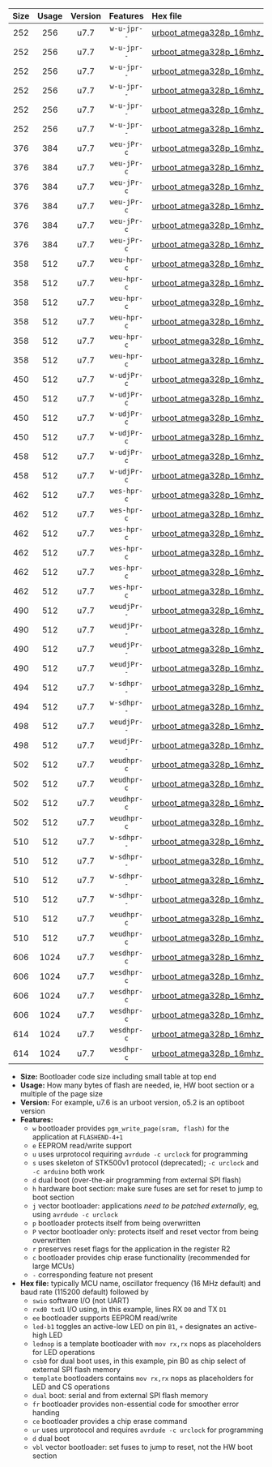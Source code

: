 |Size|Usage|Version|Features|Hex file|
|:-:|:-:|:-:|:-:|:--|
|252|256|u7.7|`w-u-jpr--`|[urboot_atmega328p_16mhz_230400bps_swio_rxd0_txd1_led+b1_ur_vbl.hex](https://raw.githubusercontent.com/stefanrueger/urboot.hex/main/mcus/atmega328p/fcpu_16mhz/230400_bps/urboot_atmega328p_16mhz_230400bps_swio_rxd0_txd1_led+b1_ur_vbl.hex)|
|252|256|u7.7|`w-u-jpr--`|[urboot_atmega328p_16mhz_230400bps_swio_rxd0_txd1_led+b5_ur_vbl.hex](https://raw.githubusercontent.com/stefanrueger/urboot.hex/main/mcus/atmega328p/fcpu_16mhz/230400_bps/urboot_atmega328p_16mhz_230400bps_swio_rxd0_txd1_led+b5_ur_vbl.hex)|
|252|256|u7.7|`w-u-jpr--`|[urboot_atmega328p_16mhz_230400bps_swio_rxd0_txd1_led+d5_ur_vbl.hex](https://raw.githubusercontent.com/stefanrueger/urboot.hex/main/mcus/atmega328p/fcpu_16mhz/230400_bps/urboot_atmega328p_16mhz_230400bps_swio_rxd0_txd1_led+d5_ur_vbl.hex)|
|252|256|u7.7|`w-u-jpr--`|[urboot_atmega328p_16mhz_230400bps_swio_rxd0_txd1_led-b1_ur_vbl.hex](https://raw.githubusercontent.com/stefanrueger/urboot.hex/main/mcus/atmega328p/fcpu_16mhz/230400_bps/urboot_atmega328p_16mhz_230400bps_swio_rxd0_txd1_led-b1_ur_vbl.hex)|
|252|256|u7.7|`w-u-jpr--`|[urboot_atmega328p_16mhz_230400bps_swio_rxd0_txd1_led-d5_ur_vbl.hex](https://raw.githubusercontent.com/stefanrueger/urboot.hex/main/mcus/atmega328p/fcpu_16mhz/230400_bps/urboot_atmega328p_16mhz_230400bps_swio_rxd0_txd1_led-d5_ur_vbl.hex)|
|252|256|u7.7|`w-u-jpr--`|[urboot_atmega328p_16mhz_230400bps_swio_rxd0_txd1_lednop_ur_vbl.hex](https://raw.githubusercontent.com/stefanrueger/urboot.hex/main/mcus/atmega328p/fcpu_16mhz/230400_bps/urboot_atmega328p_16mhz_230400bps_swio_rxd0_txd1_lednop_ur_vbl.hex)|
|376|384|u7.7|`weu-jPr-c`|[urboot_atmega328p_16mhz_230400bps_swio_rxd0_txd1_ee_led+b1_fr_ce_ur_vbl.hex](https://raw.githubusercontent.com/stefanrueger/urboot.hex/main/mcus/atmega328p/fcpu_16mhz/230400_bps/urboot_atmega328p_16mhz_230400bps_swio_rxd0_txd1_ee_led+b1_fr_ce_ur_vbl.hex)|
|376|384|u7.7|`weu-jPr-c`|[urboot_atmega328p_16mhz_230400bps_swio_rxd0_txd1_ee_led+b5_fr_ce_ur_vbl.hex](https://raw.githubusercontent.com/stefanrueger/urboot.hex/main/mcus/atmega328p/fcpu_16mhz/230400_bps/urboot_atmega328p_16mhz_230400bps_swio_rxd0_txd1_ee_led+b5_fr_ce_ur_vbl.hex)|
|376|384|u7.7|`weu-jPr-c`|[urboot_atmega328p_16mhz_230400bps_swio_rxd0_txd1_ee_led+d5_fr_ce_ur_vbl.hex](https://raw.githubusercontent.com/stefanrueger/urboot.hex/main/mcus/atmega328p/fcpu_16mhz/230400_bps/urboot_atmega328p_16mhz_230400bps_swio_rxd0_txd1_ee_led+d5_fr_ce_ur_vbl.hex)|
|376|384|u7.7|`weu-jPr-c`|[urboot_atmega328p_16mhz_230400bps_swio_rxd0_txd1_ee_led-b1_fr_ce_ur_vbl.hex](https://raw.githubusercontent.com/stefanrueger/urboot.hex/main/mcus/atmega328p/fcpu_16mhz/230400_bps/urboot_atmega328p_16mhz_230400bps_swio_rxd0_txd1_ee_led-b1_fr_ce_ur_vbl.hex)|
|376|384|u7.7|`weu-jPr-c`|[urboot_atmega328p_16mhz_230400bps_swio_rxd0_txd1_ee_led-d5_fr_ce_ur_vbl.hex](https://raw.githubusercontent.com/stefanrueger/urboot.hex/main/mcus/atmega328p/fcpu_16mhz/230400_bps/urboot_atmega328p_16mhz_230400bps_swio_rxd0_txd1_ee_led-d5_fr_ce_ur_vbl.hex)|
|376|384|u7.7|`weu-jPr-c`|[urboot_atmega328p_16mhz_230400bps_swio_rxd0_txd1_ee_lednop_fr_ce_ur_vbl.hex](https://raw.githubusercontent.com/stefanrueger/urboot.hex/main/mcus/atmega328p/fcpu_16mhz/230400_bps/urboot_atmega328p_16mhz_230400bps_swio_rxd0_txd1_ee_lednop_fr_ce_ur_vbl.hex)|
|358|512|u7.7|`weu-hpr-c`|[urboot_atmega328p_16mhz_230400bps_swio_rxd0_txd1_ee_led+b1_fr_ce_ur.hex](https://raw.githubusercontent.com/stefanrueger/urboot.hex/main/mcus/atmega328p/fcpu_16mhz/230400_bps/urboot_atmega328p_16mhz_230400bps_swio_rxd0_txd1_ee_led+b1_fr_ce_ur.hex)|
|358|512|u7.7|`weu-hpr-c`|[urboot_atmega328p_16mhz_230400bps_swio_rxd0_txd1_ee_led+b5_fr_ce_ur.hex](https://raw.githubusercontent.com/stefanrueger/urboot.hex/main/mcus/atmega328p/fcpu_16mhz/230400_bps/urboot_atmega328p_16mhz_230400bps_swio_rxd0_txd1_ee_led+b5_fr_ce_ur.hex)|
|358|512|u7.7|`weu-hpr-c`|[urboot_atmega328p_16mhz_230400bps_swio_rxd0_txd1_ee_led+d5_fr_ce_ur.hex](https://raw.githubusercontent.com/stefanrueger/urboot.hex/main/mcus/atmega328p/fcpu_16mhz/230400_bps/urboot_atmega328p_16mhz_230400bps_swio_rxd0_txd1_ee_led+d5_fr_ce_ur.hex)|
|358|512|u7.7|`weu-hpr-c`|[urboot_atmega328p_16mhz_230400bps_swio_rxd0_txd1_ee_led-b1_fr_ce_ur.hex](https://raw.githubusercontent.com/stefanrueger/urboot.hex/main/mcus/atmega328p/fcpu_16mhz/230400_bps/urboot_atmega328p_16mhz_230400bps_swio_rxd0_txd1_ee_led-b1_fr_ce_ur.hex)|
|358|512|u7.7|`weu-hpr-c`|[urboot_atmega328p_16mhz_230400bps_swio_rxd0_txd1_ee_led-d5_fr_ce_ur.hex](https://raw.githubusercontent.com/stefanrueger/urboot.hex/main/mcus/atmega328p/fcpu_16mhz/230400_bps/urboot_atmega328p_16mhz_230400bps_swio_rxd0_txd1_ee_led-d5_fr_ce_ur.hex)|
|358|512|u7.7|`weu-hpr-c`|[urboot_atmega328p_16mhz_230400bps_swio_rxd0_txd1_ee_lednop_fr_ce_ur.hex](https://raw.githubusercontent.com/stefanrueger/urboot.hex/main/mcus/atmega328p/fcpu_16mhz/230400_bps/urboot_atmega328p_16mhz_230400bps_swio_rxd0_txd1_ee_lednop_fr_ce_ur.hex)|
|450|512|u7.7|`w-udjPr-c`|[urboot_atmega328p_16mhz_230400bps_swio_rxd0_txd1_led+b1_csb0_dual_fr_ce_ur_vbl.hex](https://raw.githubusercontent.com/stefanrueger/urboot.hex/main/mcus/atmega328p/fcpu_16mhz/230400_bps/urboot_atmega328p_16mhz_230400bps_swio_rxd0_txd1_led+b1_csb0_dual_fr_ce_ur_vbl.hex)|
|450|512|u7.7|`w-udjPr-c`|[urboot_atmega328p_16mhz_230400bps_swio_rxd0_txd1_led+d5_csb0_dual_fr_ce_ur_vbl.hex](https://raw.githubusercontent.com/stefanrueger/urboot.hex/main/mcus/atmega328p/fcpu_16mhz/230400_bps/urboot_atmega328p_16mhz_230400bps_swio_rxd0_txd1_led+d5_csb0_dual_fr_ce_ur_vbl.hex)|
|450|512|u7.7|`w-udjPr-c`|[urboot_atmega328p_16mhz_230400bps_swio_rxd0_txd1_led-b1_csb0_dual_fr_ce_ur_vbl.hex](https://raw.githubusercontent.com/stefanrueger/urboot.hex/main/mcus/atmega328p/fcpu_16mhz/230400_bps/urboot_atmega328p_16mhz_230400bps_swio_rxd0_txd1_led-b1_csb0_dual_fr_ce_ur_vbl.hex)|
|450|512|u7.7|`w-udjPr-c`|[urboot_atmega328p_16mhz_230400bps_swio_rxd0_txd1_led-d5_csb0_dual_fr_ce_ur_vbl.hex](https://raw.githubusercontent.com/stefanrueger/urboot.hex/main/mcus/atmega328p/fcpu_16mhz/230400_bps/urboot_atmega328p_16mhz_230400bps_swio_rxd0_txd1_led-d5_csb0_dual_fr_ce_ur_vbl.hex)|
|458|512|u7.7|`w-udjPr-c`|[urboot_atmega328p_16mhz_230400bps_swio_rxd0_txd1_led+b1_csd5_dual_fr_ce_ur_vbl.hex](https://raw.githubusercontent.com/stefanrueger/urboot.hex/main/mcus/atmega328p/fcpu_16mhz/230400_bps/urboot_atmega328p_16mhz_230400bps_swio_rxd0_txd1_led+b1_csd5_dual_fr_ce_ur_vbl.hex)|
|458|512|u7.7|`w-udjPr-c`|[urboot_atmega328p_16mhz_230400bps_swio_rxd0_txd1_template_dual_fr_ce_ur_vbl.hex](https://raw.githubusercontent.com/stefanrueger/urboot.hex/main/mcus/atmega328p/fcpu_16mhz/230400_bps/urboot_atmega328p_16mhz_230400bps_swio_rxd0_txd1_template_dual_fr_ce_ur_vbl.hex)|
|462|512|u7.7|`wes-hpr-c`|[urboot_atmega328p_16mhz_230400bps_swio_rxd0_txd1_ee_led+b1_fr_ce.hex](https://raw.githubusercontent.com/stefanrueger/urboot.hex/main/mcus/atmega328p/fcpu_16mhz/230400_bps/urboot_atmega328p_16mhz_230400bps_swio_rxd0_txd1_ee_led+b1_fr_ce.hex)|
|462|512|u7.7|`wes-hpr-c`|[urboot_atmega328p_16mhz_230400bps_swio_rxd0_txd1_ee_led+b5_fr_ce.hex](https://raw.githubusercontent.com/stefanrueger/urboot.hex/main/mcus/atmega328p/fcpu_16mhz/230400_bps/urboot_atmega328p_16mhz_230400bps_swio_rxd0_txd1_ee_led+b5_fr_ce.hex)|
|462|512|u7.7|`wes-hpr-c`|[urboot_atmega328p_16mhz_230400bps_swio_rxd0_txd1_ee_led+d5_fr_ce.hex](https://raw.githubusercontent.com/stefanrueger/urboot.hex/main/mcus/atmega328p/fcpu_16mhz/230400_bps/urboot_atmega328p_16mhz_230400bps_swio_rxd0_txd1_ee_led+d5_fr_ce.hex)|
|462|512|u7.7|`wes-hpr-c`|[urboot_atmega328p_16mhz_230400bps_swio_rxd0_txd1_ee_led-b1_fr_ce.hex](https://raw.githubusercontent.com/stefanrueger/urboot.hex/main/mcus/atmega328p/fcpu_16mhz/230400_bps/urboot_atmega328p_16mhz_230400bps_swio_rxd0_txd1_ee_led-b1_fr_ce.hex)|
|462|512|u7.7|`wes-hpr-c`|[urboot_atmega328p_16mhz_230400bps_swio_rxd0_txd1_ee_led-d5_fr_ce.hex](https://raw.githubusercontent.com/stefanrueger/urboot.hex/main/mcus/atmega328p/fcpu_16mhz/230400_bps/urboot_atmega328p_16mhz_230400bps_swio_rxd0_txd1_ee_led-d5_fr_ce.hex)|
|462|512|u7.7|`wes-hpr-c`|[urboot_atmega328p_16mhz_230400bps_swio_rxd0_txd1_ee_lednop_fr_ce.hex](https://raw.githubusercontent.com/stefanrueger/urboot.hex/main/mcus/atmega328p/fcpu_16mhz/230400_bps/urboot_atmega328p_16mhz_230400bps_swio_rxd0_txd1_ee_lednop_fr_ce.hex)|
|490|512|u7.7|`weudjPr--`|[urboot_atmega328p_16mhz_230400bps_swio_rxd0_txd1_ee_led+b1_csb0_dual_fr_ur_vbl.hex](https://raw.githubusercontent.com/stefanrueger/urboot.hex/main/mcus/atmega328p/fcpu_16mhz/230400_bps/urboot_atmega328p_16mhz_230400bps_swio_rxd0_txd1_ee_led+b1_csb0_dual_fr_ur_vbl.hex)|
|490|512|u7.7|`weudjPr--`|[urboot_atmega328p_16mhz_230400bps_swio_rxd0_txd1_ee_led+d5_csb0_dual_fr_ur_vbl.hex](https://raw.githubusercontent.com/stefanrueger/urboot.hex/main/mcus/atmega328p/fcpu_16mhz/230400_bps/urboot_atmega328p_16mhz_230400bps_swio_rxd0_txd1_ee_led+d5_csb0_dual_fr_ur_vbl.hex)|
|490|512|u7.7|`weudjPr--`|[urboot_atmega328p_16mhz_230400bps_swio_rxd0_txd1_ee_led-b1_csb0_dual_fr_ur_vbl.hex](https://raw.githubusercontent.com/stefanrueger/urboot.hex/main/mcus/atmega328p/fcpu_16mhz/230400_bps/urboot_atmega328p_16mhz_230400bps_swio_rxd0_txd1_ee_led-b1_csb0_dual_fr_ur_vbl.hex)|
|490|512|u7.7|`weudjPr--`|[urboot_atmega328p_16mhz_230400bps_swio_rxd0_txd1_ee_led-d5_csb0_dual_fr_ur_vbl.hex](https://raw.githubusercontent.com/stefanrueger/urboot.hex/main/mcus/atmega328p/fcpu_16mhz/230400_bps/urboot_atmega328p_16mhz_230400bps_swio_rxd0_txd1_ee_led-d5_csb0_dual_fr_ur_vbl.hex)|
|494|512|u7.7|`w-sdhpr--`|[urboot_atmega328p_16mhz_230400bps_swio_rxd0_txd1_led+b1_csd5_dual.hex](https://raw.githubusercontent.com/stefanrueger/urboot.hex/main/mcus/atmega328p/fcpu_16mhz/230400_bps/urboot_atmega328p_16mhz_230400bps_swio_rxd0_txd1_led+b1_csd5_dual.hex)|
|494|512|u7.7|`w-sdhpr--`|[urboot_atmega328p_16mhz_230400bps_swio_rxd0_txd1_template_dual.hex](https://raw.githubusercontent.com/stefanrueger/urboot.hex/main/mcus/atmega328p/fcpu_16mhz/230400_bps/urboot_atmega328p_16mhz_230400bps_swio_rxd0_txd1_template_dual.hex)|
|498|512|u7.7|`weudjPr--`|[urboot_atmega328p_16mhz_230400bps_swio_rxd0_txd1_ee_led+b1_csd5_dual_fr_ur_vbl.hex](https://raw.githubusercontent.com/stefanrueger/urboot.hex/main/mcus/atmega328p/fcpu_16mhz/230400_bps/urboot_atmega328p_16mhz_230400bps_swio_rxd0_txd1_ee_led+b1_csd5_dual_fr_ur_vbl.hex)|
|498|512|u7.7|`weudjPr--`|[urboot_atmega328p_16mhz_230400bps_swio_rxd0_txd1_ee_template_dual_fr_ur_vbl.hex](https://raw.githubusercontent.com/stefanrueger/urboot.hex/main/mcus/atmega328p/fcpu_16mhz/230400_bps/urboot_atmega328p_16mhz_230400bps_swio_rxd0_txd1_ee_template_dual_fr_ur_vbl.hex)|
|502|512|u7.7|`weudhpr-c`|[urboot_atmega328p_16mhz_230400bps_swio_rxd0_txd1_ee_led+b1_csb0_dual_fr_ce_ur.hex](https://raw.githubusercontent.com/stefanrueger/urboot.hex/main/mcus/atmega328p/fcpu_16mhz/230400_bps/urboot_atmega328p_16mhz_230400bps_swio_rxd0_txd1_ee_led+b1_csb0_dual_fr_ce_ur.hex)|
|502|512|u7.7|`weudhpr-c`|[urboot_atmega328p_16mhz_230400bps_swio_rxd0_txd1_ee_led+d5_csb0_dual_fr_ce_ur.hex](https://raw.githubusercontent.com/stefanrueger/urboot.hex/main/mcus/atmega328p/fcpu_16mhz/230400_bps/urboot_atmega328p_16mhz_230400bps_swio_rxd0_txd1_ee_led+d5_csb0_dual_fr_ce_ur.hex)|
|502|512|u7.7|`weudhpr-c`|[urboot_atmega328p_16mhz_230400bps_swio_rxd0_txd1_ee_led-b1_csb0_dual_fr_ce_ur.hex](https://raw.githubusercontent.com/stefanrueger/urboot.hex/main/mcus/atmega328p/fcpu_16mhz/230400_bps/urboot_atmega328p_16mhz_230400bps_swio_rxd0_txd1_ee_led-b1_csb0_dual_fr_ce_ur.hex)|
|502|512|u7.7|`weudhpr-c`|[urboot_atmega328p_16mhz_230400bps_swio_rxd0_txd1_ee_led-d5_csb0_dual_fr_ce_ur.hex](https://raw.githubusercontent.com/stefanrueger/urboot.hex/main/mcus/atmega328p/fcpu_16mhz/230400_bps/urboot_atmega328p_16mhz_230400bps_swio_rxd0_txd1_ee_led-d5_csb0_dual_fr_ce_ur.hex)|
|510|512|u7.7|`w-sdhpr--`|[urboot_atmega328p_16mhz_230400bps_swio_rxd0_txd1_led+b1_csb0_dual_fr.hex](https://raw.githubusercontent.com/stefanrueger/urboot.hex/main/mcus/atmega328p/fcpu_16mhz/230400_bps/urboot_atmega328p_16mhz_230400bps_swio_rxd0_txd1_led+b1_csb0_dual_fr.hex)|
|510|512|u7.7|`w-sdhpr--`|[urboot_atmega328p_16mhz_230400bps_swio_rxd0_txd1_led+d5_csb0_dual_fr.hex](https://raw.githubusercontent.com/stefanrueger/urboot.hex/main/mcus/atmega328p/fcpu_16mhz/230400_bps/urboot_atmega328p_16mhz_230400bps_swio_rxd0_txd1_led+d5_csb0_dual_fr.hex)|
|510|512|u7.7|`w-sdhpr--`|[urboot_atmega328p_16mhz_230400bps_swio_rxd0_txd1_led-b1_csb0_dual_fr.hex](https://raw.githubusercontent.com/stefanrueger/urboot.hex/main/mcus/atmega328p/fcpu_16mhz/230400_bps/urboot_atmega328p_16mhz_230400bps_swio_rxd0_txd1_led-b1_csb0_dual_fr.hex)|
|510|512|u7.7|`w-sdhpr--`|[urboot_atmega328p_16mhz_230400bps_swio_rxd0_txd1_led-d5_csb0_dual_fr.hex](https://raw.githubusercontent.com/stefanrueger/urboot.hex/main/mcus/atmega328p/fcpu_16mhz/230400_bps/urboot_atmega328p_16mhz_230400bps_swio_rxd0_txd1_led-d5_csb0_dual_fr.hex)|
|510|512|u7.7|`weudhpr-c`|[urboot_atmega328p_16mhz_230400bps_swio_rxd0_txd1_ee_led+b1_csd5_dual_fr_ce_ur.hex](https://raw.githubusercontent.com/stefanrueger/urboot.hex/main/mcus/atmega328p/fcpu_16mhz/230400_bps/urboot_atmega328p_16mhz_230400bps_swio_rxd0_txd1_ee_led+b1_csd5_dual_fr_ce_ur.hex)|
|510|512|u7.7|`weudhpr-c`|[urboot_atmega328p_16mhz_230400bps_swio_rxd0_txd1_ee_template_dual_fr_ce_ur.hex](https://raw.githubusercontent.com/stefanrueger/urboot.hex/main/mcus/atmega328p/fcpu_16mhz/230400_bps/urboot_atmega328p_16mhz_230400bps_swio_rxd0_txd1_ee_template_dual_fr_ce_ur.hex)|
|606|1024|u7.7|`wesdhpr-c`|[urboot_atmega328p_16mhz_230400bps_swio_rxd0_txd1_ee_led+b1_csb0_dual_fr_ce.hex](https://raw.githubusercontent.com/stefanrueger/urboot.hex/main/mcus/atmega328p/fcpu_16mhz/230400_bps/urboot_atmega328p_16mhz_230400bps_swio_rxd0_txd1_ee_led+b1_csb0_dual_fr_ce.hex)|
|606|1024|u7.7|`wesdhpr-c`|[urboot_atmega328p_16mhz_230400bps_swio_rxd0_txd1_ee_led+d5_csb0_dual_fr_ce.hex](https://raw.githubusercontent.com/stefanrueger/urboot.hex/main/mcus/atmega328p/fcpu_16mhz/230400_bps/urboot_atmega328p_16mhz_230400bps_swio_rxd0_txd1_ee_led+d5_csb0_dual_fr_ce.hex)|
|606|1024|u7.7|`wesdhpr-c`|[urboot_atmega328p_16mhz_230400bps_swio_rxd0_txd1_ee_led-b1_csb0_dual_fr_ce.hex](https://raw.githubusercontent.com/stefanrueger/urboot.hex/main/mcus/atmega328p/fcpu_16mhz/230400_bps/urboot_atmega328p_16mhz_230400bps_swio_rxd0_txd1_ee_led-b1_csb0_dual_fr_ce.hex)|
|606|1024|u7.7|`wesdhpr-c`|[urboot_atmega328p_16mhz_230400bps_swio_rxd0_txd1_ee_led-d5_csb0_dual_fr_ce.hex](https://raw.githubusercontent.com/stefanrueger/urboot.hex/main/mcus/atmega328p/fcpu_16mhz/230400_bps/urboot_atmega328p_16mhz_230400bps_swio_rxd0_txd1_ee_led-d5_csb0_dual_fr_ce.hex)|
|614|1024|u7.7|`wesdhpr-c`|[urboot_atmega328p_16mhz_230400bps_swio_rxd0_txd1_ee_led+b1_csd5_dual_fr_ce.hex](https://raw.githubusercontent.com/stefanrueger/urboot.hex/main/mcus/atmega328p/fcpu_16mhz/230400_bps/urboot_atmega328p_16mhz_230400bps_swio_rxd0_txd1_ee_led+b1_csd5_dual_fr_ce.hex)|
|614|1024|u7.7|`wesdhpr-c`|[urboot_atmega328p_16mhz_230400bps_swio_rxd0_txd1_ee_template_dual_fr_ce.hex](https://raw.githubusercontent.com/stefanrueger/urboot.hex/main/mcus/atmega328p/fcpu_16mhz/230400_bps/urboot_atmega328p_16mhz_230400bps_swio_rxd0_txd1_ee_template_dual_fr_ce.hex)|

- **Size:** Bootloader code size including small table at top end
- **Usage:** How many bytes of flash are needed, ie, HW boot section or a multiple of the page size
- **Version:** For example, u7.6 is an urboot version, o5.2 is an optiboot version
- **Features:**
  + `w` bootloader provides `pgm_write_page(sram, flash)` for the application at `FLASHEND-4+1`
  + `e` EEPROM read/write support
  + `u` uses urprotocol requiring `avrdude -c urclock` for programming
  + `s` uses skeleton of STK500v1 protocol (deprecated); `-c urclock` and `-c arduino` both work
  + `d` dual boot (over-the-air programming from external SPI flash)
  + `h` hardware boot section: make sure fuses are set for reset to jump to boot section
  + `j` vector bootloader: applications *need to be patched externally*, eg, using `avrdude -c urclock`
  + `p` bootloader protects itself from being overwritten
  + `P` vector bootloader only: protects itself and reset vector from being overwritten
  + `r` preserves reset flags for the application in the register R2
  + `c` bootloader provides chip erase functionality (recommended for large MCUs)
  + `-` corresponding feature not present
- **Hex file:** typically MCU name, oscillator frequency (16 MHz default) and baud rate (115200 default) followed by
  + `swio` software I/O (not UART)
  + `rxd0 txd1` I/O using, in this example, lines RX `D0` and TX `D1`
  + `ee` bootloader supports EEPROM read/write
  + `led-b1` toggles an active-low LED on pin `B1`, `+` designates an active-high LED
  + `lednop` is a template bootloader with `mov rx,rx` nops as placeholders for LED operations
  + `csb0` for dual boot uses, in this example, pin B0 as chip select of external SPI flash memory
  + `template` bootloaders contains `mov rx,rx` nops as placeholders for LED and CS operations
  + `dual` boot: serial and from external SPI flash memory
  + `fr` bootloader provides non-essential code for smoother error handing
  + `ce` bootloader provides a chip erase command
  + `ur` uses urprotocol and requires `avrdude -c urclock` for programming
  + `d` dual boot
  + `vbl` vector bootloader: set fuses to jump to reset, not the HW boot section
